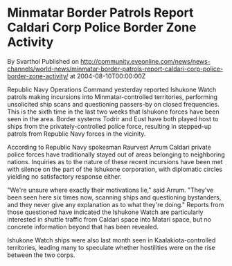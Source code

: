 # Minmatar Border Patrols Report Caldari Corp Police Border Zone Activity
By Svarthol
Published on http://community.eveonline.com/news/news-channels/world-news/minmatar-border-patrols-report-caldari-corp-police-border-zone-activity/ at 2004-08-10T00:00:00Z

Republic Navy Operations Command yesterday reported Ishukone Watch patrols making incursions into Minmatar-controlled territories, performing unsolicited ship scans and questioning passers-by on closed frequencies. This is the sixth time in the last two weeks that Ishukone forces have been seen in the area. Border systems Todrir and Eust have both played host to ships from the privately-controlled police force, resulting in stepped-up patrols from Republic Navy forces in the vicinity.  
  
According to Republic Navy spokesman Raurvest Arrum Caldari private police forces have traditionally stayed out of areas belonging to neighboring nations. Inquiries as to the nature of these recent incursions have been met with silence on the part of the Ishukone corporation, with diplomatic circles yielding no satisfactory response either.  
  
"We're unsure where exactly their motivations lie," said Arrum. "They've been seen here six times now, scanning ships and questioning bystanders, and they never give any explanation as to what they're doing." Reports from those questioned have indicated the Ishukone Watch are particularly interested in shuttle traffic from Caldari space into Matari space, but no concrete information beyond that has been revealed.  
  
Ishukone Watch ships were also last month seen in Kaalakiota-controlled territories, leading many to speculate whether hostilities were on the rise between the two corps.

